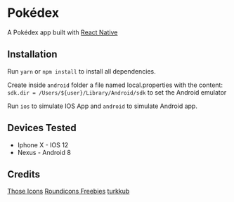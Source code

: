 # Pokédex

A Pokédex app built with [React Native](https://facebook.github.io/react-native/)

## Installation

Run `yarn` or `npm install` to install all dependencies.

Create inside `android` folder a file named local.properties with the content: `sdk.dir = /Users/${user}/Library/Android/sdk` to set the Android emulator

Run `ios` to simulate IOS App and `android` to simulate Android app.

## Devices Tested

* Iphone X - IOS 12
* Nexus - Android 8

## Credits
[Those Icons](https://www.flaticon.com/authors/those-icons)
[Roundicons Freebies](https://www.flaticon.com/authors/roundicons-freebies)
[turkkub](https://www.flaticon.com/authors/turkkub)
